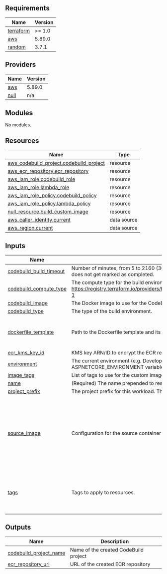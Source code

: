 <!-- BEGIN_TF_DOCS -->
## Requirements

| Name | Version |
|------|---------|
| <a name="requirement_terraform"></a> [terraform](#requirement\_terraform) | >= 1.0 |
| <a name="requirement_aws"></a> [aws](#requirement\_aws) | 5.89.0 |
| <a name="requirement_random"></a> [random](#requirement\_random) | 3.7.1 |

## Providers

| Name | Version |
|------|---------|
| <a name="provider_aws"></a> [aws](#provider\_aws) | 5.89.0 |
| <a name="provider_null"></a> [null](#provider\_null) | n/a |

## Modules

No modules.

## Resources

| Name | Type |
|------|------|
| [aws_codebuild_project.codebuild_project](https://registry.terraform.io/providers/hashicorp/aws/5.89.0/docs/resources/codebuild_project) | resource |
| [aws_ecr_repository.ecr_repository](https://registry.terraform.io/providers/hashicorp/aws/5.89.0/docs/resources/ecr_repository) | resource |
| [aws_iam_role.codebuild_role](https://registry.terraform.io/providers/hashicorp/aws/5.89.0/docs/resources/iam_role) | resource |
| [aws_iam_role.lambda_role](https://registry.terraform.io/providers/hashicorp/aws/5.89.0/docs/resources/iam_role) | resource |
| [aws_iam_role_policy.codebuild_policy](https://registry.terraform.io/providers/hashicorp/aws/5.89.0/docs/resources/iam_role_policy) | resource |
| [aws_iam_role_policy.lambda_policy](https://registry.terraform.io/providers/hashicorp/aws/5.89.0/docs/resources/iam_role_policy) | resource |
| [null_resource.build_custom_image](https://registry.terraform.io/providers/hashicorp/null/latest/docs/resources/resource) | resource |
| [aws_caller_identity.current](https://registry.terraform.io/providers/hashicorp/aws/5.89.0/docs/data-sources/caller_identity) | data source |
| [aws_region.current](https://registry.terraform.io/providers/hashicorp/aws/5.89.0/docs/data-sources/region) | data source |

## Inputs

| Name | Description | Type | Default | Required |
|------|-------------|------|---------|:--------:|
| <a name="input_codebuild_build_timeout"></a> [codebuild\_build\_timeout](#input\_codebuild\_build\_timeout) | Number of minutes, from 5 to 2160 (36 hours), for AWS CodeBuild to wait until timing out any related build that does not get marked as completed. | `number` | `60` | no |
| <a name="input_codebuild_compute_type"></a> [codebuild\_compute\_type](#input\_codebuild\_compute\_type) | The compute type for the build environment. https://registry.terraform.io/providers/hashicorp/aws/latest/docs/resources/codebuild_project#compute_type-1 | `string` | `"BUILD_GENERAL1_SMALL"` | no |
| <a name="input_codebuild_image"></a> [codebuild\_image](#input\_codebuild\_image) | The Docker image to use for the CodeBuild project. | `string` | `"aws/codebuild/standard:7.0"` | no |
| <a name="input_codebuild_type"></a> [codebuild\_type](#input\_codebuild\_type) | The type of the build environment. | `string` | `"LINUX_CONTAINER"` | no |
| <a name="input_dockerfile_template"></a> [dockerfile\_template](#input\_dockerfile\_template) | Path to the Dockerfile template and its variables | <pre>object({<br/>    template_path = string<br/>    variables     = map(string)<br/>  })</pre> | n/a | yes |
| <a name="input_ecr_kms_key_id"></a> [ecr\_kms\_key\_id](#input\_ecr\_kms\_key\_id) | KMS key ARN/ID to encrypt the ECR repository. Replace with your own KMS key ARN/ID if needed. | `string` | `"alias/aws/ecr"` | no |
| <a name="input_environment"></a> [environment](#input\_environment) | The current environment (e.g. Development, Staging, Production, etc.). This will tag ressources and set ASPNETCORE\_ENVIRONMENT variable. | `string` | `"Development"` | no |
| <a name="input_image_tags"></a> [image\_tags](#input\_image\_tags) | List of tags to use for the custom image build. This is a list of tags that will be applied to the built image. | `list(string)` | n/a | yes |
| <a name="input_name"></a> [name](#input\_name) | (Required) The name prepended to resources created by the module. | `string` | n/a | yes |
| <a name="input_project_prefix"></a> [project\_prefix](#input\_project\_prefix) | The project prefix for this workload. This is appeneded to the beginning of most resource names. | `string` | `"cgd"` | no |
| <a name="input_source_image"></a> [source\_image](#input\_source\_image) | Configuration for the source container image | <pre>object({<br/>    provider = string<br/>    image    = string<br/>    tag      = string<br/>    auth = object({<br/>      secret_arn = optional(string)<br/>      role_arn   = optional(string)<br/>      account_id = optional(string)<br/>      region     = optional(string)<br/>    })<br/>  })</pre> | `null` | no |
| <a name="input_tags"></a> [tags](#input\_tags) | Tags to apply to resources. | `map(any)` | <pre>{<br/>  "iac-management": "CGD-Toolkit",<br/>  "iac-module": "container-image-pipeline",<br/>  "iac-provider": "Terraform"<br/>}</pre> | no |

## Outputs

| Name | Description |
|------|-------------|
| <a name="output_codebuild_project_name"></a> [codebuild\_project\_name](#output\_codebuild\_project\_name) | Name of the created CodeBuild project |
| <a name="output_ecr_repository_url"></a> [ecr\_repository\_url](#output\_ecr\_repository\_url) | URL of the created ECR repository |
<!-- END_TF_DOCS -->
